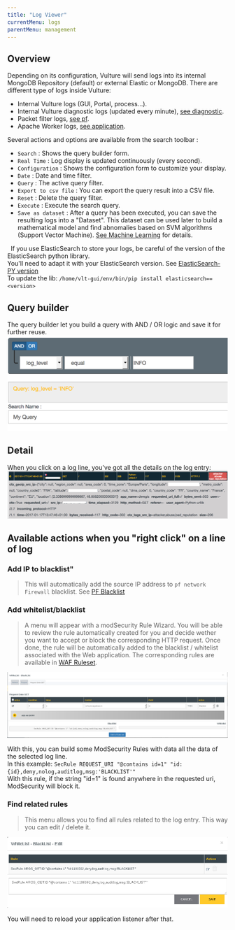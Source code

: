 ```yaml
---
title: "Log Viewer"
currentMenu: logs
parentMenu: management
---
```


## Overview

Depending on its configuration, Vulture will send logs into its internal MongoDB Repository (default) or external Elastic or MongoDB.
There are different type of logs inside Vulture:
 - Internal Vulture logs (GUI, Portal, process...).
 - Internal Vulture diagnostic logs (updated every minute), [see diagnostic](/doc/monitoring/diagnostic.html).
 - Packet filter logs, [see pf](/doc/waf/pf.html).
 - Apache Worker logs, [see application](/doc/app/logs.html).

Several actions and options are available from the search toolbar :

*   `Search` : Shows the query builder form.
*   `Real Time` : Log display is updated continuously (every second).
*   `Configuration` : Shows the configuration form to customize your display.
*   `Date` : Date and time filter.
*   `Query` : The active query filter.
*   `Export to csv file` : You can export the query result into a CSV file.
*   `Reset` : Delete the query filter.
*   `Execute` : Execute the search query.
*   `Save as dataset` : After a query has been executed, you can save the resulting logs into a "Dataset". This dataset can be used later to build a mathematical model and find abnomalies based on SVM algorithms (Support Vector Machine). [See Machine Learning](/doc/waf/svm.md) for details.




<i class="fa fa-warning"></i>&nbsp;&nbsp;If you use ElasticSearch to store your logs, be careful of the version of the ElasticSearch python library.<br/>
You'll need to adapt it with your ElasticSearch version. See [ElasticSearch-PY version](https://elasticsearch-py.readthedocs.io/en/master/#compatibility)<br/>
To update the lib:
`/home/vlt-gui/env/bin/pip install elasticsearch==<version>`


## Query builder

The query builder let you build a query with AND / OR logic and save it for further reuse.
![Log builder](/doc/img/log-builder.png)

## Detail

When you click on a log line, you've got all the details on the log entry:
![Log detail](/doc/img/log-detail.png)

## Available actions when you "right click" on a line of log

### Add IP to blacklist"
 > This will automatically add the source IP address to `pf network Firewall` blacklist. See [PF Blacklist](/doc/waf/pf.md)

### Add whitelist/blacklist
 > A menu will appear with a modSecurity Rule Wizard. You will be able to review the rule automatically created for you and decide wether you want to accept or block the corresponding HTTP request. Once done, the rule will be automatically added to the blacklist / whitelist associated with the Web application. The corresponding rules are available in [WAF Ruleset](/doc/waf/ruleset.md).

 ![WLBL Builder](/doc/img/wl_bl.png)

 With this, you can build some ModSecurity Rules with data all the data of the selected log line.<br/>
 In this example: `SecRule REQUEST_URI "@contains id=1" "id:{id},deny,nolog,auditlog,msg:'BLACKLIST'"`<br/>
 With this rule, if the string "id=1" is found anywhere in the requested uri, ModSecurity will block it.


### Find related rules
 > This menu allows you to find all rules related to the log entry. This way you can edit / delete it.

  ![Find Rule](/doc/img/find_rule.png)


You will need to reload your application listener after that.
